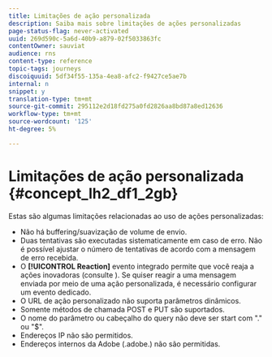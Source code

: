 ```yaml
---
title: Limitações de ação personalizada
description: Saiba mais sobre limitações de ações personalizadas
page-status-flag: never-activated
uuid: 269d590c-5a6d-40b9-a879-02f5033863fc
contentOwner: sauviat
audience: rns
content-type: reference
topic-tags: journeys
discoiquuid: 5df34f55-135a-4ea8-afc2-f9427ce5ae7b
internal: n
snippet: y
translation-type: tm+mt
source-git-commit: 295112e2d18fd275a0fd2826aa8bd87a8ed12636
workflow-type: tm+mt
source-wordcount: '125'
ht-degree: 5%

---
```



# Limitações de ação personalizada {#concept_lh2_df1_2gb}

Estas são algumas limitações relacionadas ao uso de ações personalizadas:

* Não há buffering/suavização de volume de envio.
* Duas tentativas são executadas sistematicamente em caso de erro. Não é possível ajustar o número de tentativas de acordo com a mensagem de erro recebida.
* O **[!UICONTROL Reaction]** evento integrado permite que você reaja a ações inovadoras (consulte [](../building-journeys/event-activities.md)). Se quiser reagir a uma mensagem enviada por meio de uma ação personalizada, é necessário configurar um evento dedicado.
* O URL de ação personalizado não suporta parâmetros dinâmicos.
* Somente métodos de chamada POST e PUT são suportados.
* O nome do parâmetro ou cabeçalho do query não deve ser start com &quot;.&quot; ou &quot;$&quot;.
* Endereços IP não são permitidos.
* Endereços internos da Adobe (.adobe.) não são permitidas.
